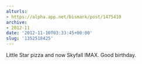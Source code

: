 ```yaml
---
alturls:
- https://alpha.app.net/bismark/post/1475410
archive:
- 2012-11
date: '2012-11-10T03:33:45+00:00'
slug: '1352518425'
---
```


Little Star pizza and now Skyfall IMAX. Good birthday.

